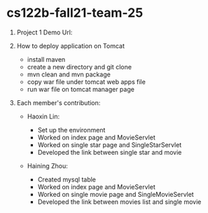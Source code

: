 # cs122b-fall21-team-25

1. Project 1 Demo Url:
   
2. How to deploy application on Tomcat
    - install maven 
    - create a new directory and git clone
    - mvn clean and mvn package
    - copy war file under tomcat web apps file
    - run war file on tomcat manager page

3. Each member's contribution:
    - Haoxin Lin: 
        - Set up the environment 
        - Worked on index page and MovieServlet
        - Worked on single star page and SingleStarServlet
        - Developed the link between single star and movie
   
    - Haining Zhou:
        - Created mysql table
        - Worked on index page and MovieServlet
        - Worked on single movie page and SingleMovieServlet
        - Developed the link between movies list and single movie
